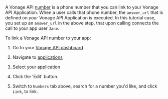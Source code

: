 A Vonage API [number](/numbers/guides/number-management) is a phone number that you can link to your Vonage API Application. When a user calls that phone number, the `answer_url` that is defined on your Vonage API Application is executed. In this tutorial case, you set up an `answer_url` in the above step, that upon calling connects the call to your app user `Jane`.

To link a Vonage API number to your app:

1. Go to your [Vonage API dashboard](https://dashboard.nexmo.com)
2. Navigate to [applications](https://dashboard.nexmo.com/voice/your-applications)
3. Select your application
4. Click the 'Edit' button.

5. Switch to `Numbers` tab above, search for a number you'd like, and click `Link`, to link.
